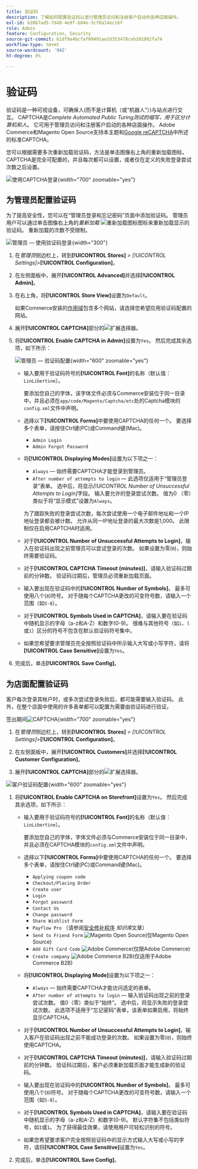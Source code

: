 ```yaml
---
title: 验证码
description: 了解如何配置验证码以进行管理员访问和注册客户启动的各种店面操作。
exl-id: b2867ad5-7d48-4e9f-b84e-3cf0a14ec16f
role: Admin
feature: Configuration, Security
source-git-commit: 61df9a4bcfaf09491ae2d353478ceb281082fa74
workflow-type: tm+mt
source-wordcount: '942'
ht-degree: 0%

---
```


# 验证码

验证码是一种可视设备，可确保人(而不是计算机（或“机器人”）)与站点进行交互。 CAPTCHA是&#x200B;_Complete Automated Public Turing测试的缩写，用于区分计算机和人_。 它可用于管理员访问和注册客户启动的各种店面操作。 Adobe Commerce和Magento Open Source支持本主题和[Google reCAPTCHA](security-google-recaptcha.md)中所述的标准CAPTCHA。

您可以根据需要多次重新加载验证码，方法是单击图像右上角的重新加载图标。 CAPTCHA是完全可配置的，并且每次都可以设置，或者仅在定义的失败登录尝试次数之后设置。

![使用CAPTCHA登录](./assets/customer-account-login-captcha.png){width="700" zoomable="yes"}

## 为管理员配置验证码

为了提高安全性，您可以在“管理员登录和忘记密码”页面中添加验证码。 管理员用户可以通过单击图像右上角的&#x200B;_重新加载_ ![重新加载图标](./assets/CAPTCHA-icon-reload.png)图标来重新加载显示的验证码。 重新加载的次数不受限制。

![管理员 — 使用验证码登录](./assets/security-captcha-admin.png){width="300"}

1. 在&#x200B;_管理员_&#x200B;侧边栏上，转到&#x200B;**[!UICONTROL Stores]** > _[!UICONTROL Settings]_>**[!UICONTROL Configuration]**。

1. 在左侧面板中，展开&#x200B;**[!UICONTROL Advanced]**&#x200B;并选择&#x200B;**[!UICONTROL Admin]**。

1. 在右上角，将&#x200B;**[!UICONTROL Store View]**&#x200B;设置为`Default`。

   如果Commerce安装的[作用域](../getting-started/websites-stores-views.md#scope-settings)包含多个网站，请选择您希望应用验证码配置的网站。

1. 展开&#x200B;**[!UICONTROL CAPTCHA]**&#x200B;部分的![扩展选择器](../assets/icon-display-expand.png)。

1. 将&#x200B;**[!UICONTROL Enable CAPTCHA in Admin]**&#x200B;设置为`Yes`。 然后完成其余选项，如下所示：

   ![管理员 — 验证码配置](../configuration-reference/advanced/assets/admin-captcha.png){width="600" zoomable="yes"}

   - 输入要用于验证码符号的&#x200B;**[!UICONTROL Font]**&#x200B;的名称（默认值： `LinLibertine`）。

     要添加您自己的字体，该字体文件必须与Commerce安装位于同一目录中，并且必须在`app/code/Magento/Captcha/etc`处的Captcha模块的`config.xml`文件中声明。

   - 选择以下&#x200B;**[!UICONTROL Forms]**&#x200B;中要使用CAPTCHA的任何一个。 要选择多个表单，请按住Ctrl键(PC)或Command键(Mac)。

      - `Admin Login`
      - `Admin Forgot Password`

   - 将&#x200B;**[!UICONTROL Displaying Modes]**&#x200B;设置为以下项之一：

      - `Always` — 始终需要CAPTCHA才能登录到管理员。
      - `After number of attempts to login` — 此选项仅适用于“管理员登录”表单。 选中后，将显示&#x200B;_[!UICONTROL Number of Unsuccessful Attempts to Login]_&#x200B;字段。 输入要允许的登录尝试次数。 值为0 （零）类似于将“显示模式”设置为`Always`。

     为了跟踪失败的登录尝试次数，每次尝试使用一个电子邮件地址和一个IP地址登录都会被计数。 允许从同一IP地址登录的最大次数是1,000。 此限制仅在启用CAPTCHA时适用。

   - 对于&#x200B;**[!UICONTROL Number of Unsuccessful Attempts to Login]**，输入在验证码出现之前管理员可以尝试登录的次数。 如果设置为零(`0`)，则始终需要验证码。

   - 对于&#x200B;**[!UICONTROL CAPTCHA Timeout (minutes)]**，请输入验证码过期前的分钟数。 验证码过期后，管理员必须重新加载页面。

   - 输入要出现在验证码中的&#x200B;**[!UICONTROL Number of Symbols]**。 最多可使用八个(`8`)符号。 对于随每个CAPTCHA更改的可变符号数，请输入一个范围（如`5-8`）。

   - 对于&#x200B;**[!UICONTROL Symbols Used in CAPTCHA]**，请输入要在验证码中随机显示的字母（a-z和A-Z）和数字(0-9)。 很难与其他符号（如`i`、`l`或`1`）区分的符号不包含在默认验证码符号集中。

   - 如果您希望要求管理员完全按照验证码中所示输入大写或小写字符，请将&#x200B;**[!UICONTROL Case Sensitive]**&#x200B;设置为`Yes`。

1. 完成后，单击&#x200B;**[!UICONTROL Save Config]**。

## 为店面配置验证码

客户每次登录其帐户时，或多次尝试登录失败后，都可能需要输入验证码。 此外，在整个店面中使用的许多表单都可以配置为需要由验证码进行验证。

签出期间![CAPTCHA](./assets/storefront-checkout-payment-captcha.png){width="700" zoomable="yes"}

1. 在&#x200B;_管理员_&#x200B;侧边栏上，转到&#x200B;**[!UICONTROL Stores]** > _[!UICONTROL Settings]_>**[!UICONTROL Configuration]**。

1. 在左侧面板中，展开&#x200B;**[!UICONTROL Customers]**&#x200B;并选择&#x200B;**[!UICONTROL Customer Configuration]**。

1. 展开&#x200B;**[!UICONTROL CAPTCHA]**&#x200B;部分的![扩展选择器](../assets/icon-display-expand.png)。

![客户验证码配置](../configuration-reference/customers/assets/customer-configuration-captcha.png){width="600" zoomable="yes"}

1. 将&#x200B;**[!UICONTROL Enable CAPTCHA on Storefront]**&#x200B;设置为`Yes`。 然后完成其余选项，如下所示：

   - 输入要用于验证码符号的&#x200B;**[!UICONTROL Font]**&#x200B;的名称（默认值： `LinLibertine`）。

     要添加您自己的字体，字体文件必须与Commerce安装位于同一目录中，并且必须在CAPTCHA模块的`config.xml`文件中声明。

   - 选择以下&#x200B;**[!UICONTROL Forms]**&#x200B;中要使用CAPTCHA的任何一个。 要选择多个表单，请按住Ctrl键(PC)或Command键(Mac)。

      - `Applying coupon code`
      - `Checkout/Placing Order`
      - `Create user`
      - `Login`
      - `Forgot password`
      - `Contact Us`
      - `Change password`
      - `Share Wishlist Form`
      - `Payflow Pro` （请参阅[安全修补程序](https://experienceleague.adobe.com/docs/commerce-knowledge-base/kb/troubleshooting/payments/paypal-payflow-pro-active-carding-activity.html) _知识库_&#x200B;文章）
      - `Send to Friend Form` ![Magento Open Source](../assets/open-source.svg)(仅Magento Open Source)
      - `Add Gift Card Code` ![Adobe Commerce](../assets/adobe-logo.svg)(仅限Adobe Commerce)
      - `Create company` ![Adobe Commerce B2B](../assets/b2b.svg)(仅适用于Adobe Commerce B2B)

   - 将&#x200B;**[!UICONTROL Displaying Mode]**&#x200B;设置为以下项之一：

      - `Always` — 始终需要CAPTCHA才能访问选定的表单。
      - `After number of attempts to login` — 输入验证码出现之前的登录尝试次数。 值0（零）类似于“始终”。 选中后，将显示失败的登录尝试次数。 此选项不适用于“忘记密码”表单，该表单如果启用，将始终显示CAPTCHA。

   - 对于&#x200B;**[!UICONTROL Number of Unsuccessful Attempts to Login]**，输入客户在验证码出现之前不能成功登录的次数。 如果设置为零(`0`)，则始终使用CAPTCHA。

   - 对于&#x200B;**[!UICONTROL CAPTCHA Timeout (minutes)]**，请输入验证码过期前的分钟数。 验证码过期后，客户必须重新加载页面才能生成新的验证码。

   - 输入要出现在验证码中的&#x200B;**[!UICONTROL Number of Symbols]**。 最多可使用八个(`8`)符号。 对于随每个CAPTCHA更改的可变符号数，请输入一个范围（如`5-8`）。

   - 对于&#x200B;**[!UICONTROL Symbols Used in CAPTCHA]**，请输入要在验证码中随机显示的字母（a-z和A-Z）和数字(0-9)。 默认字符集不包括类似符号，如`I`或`1`。 为了获得最佳效果，请使用用户可轻松识别的符号。

   - 如果您希望要求客户完全按照验证码中的显示方式输入大写或小写的字符，请将&#x200B;**[!UICONTROL Case Sensitive]**&#x200B;设置为`Yes`。

1. 完成后，单击&#x200B;**[!UICONTROL Save Config]**。
